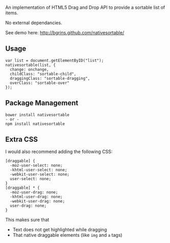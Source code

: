 An implementation of HTML5 Drag and Drop API to provide a sortable list of items.

No external dependancies.

See demo here: http://bgrins.github.com/nativesortable/

## Usage

    var list = document.getElementByID("list");
    nativesortable(list, {
      change: onchange,
      childClass: "sortable-child",
      draggingClass: "sortable-dragging",
      overClass: "sortable-over"
    });

## Package Management

    bower install nativesortable
    - or -
    npm install nativesortable

## Extra CSS

I would also recommend adding the following CSS:

    [draggable] {
      -moz-user-select: none;
      -khtml-user-select: none;
      -webkit-user-select: none;
      user-select: none;
    }
    [draggable] * {
      -moz-user-drag: none;
      -khtml-user-drag: none;
      -webkit-user-drag: none;
      user-drag: none;
    }

This makes sure that

* Text does not get highlighted while dragging
* That native draggable elements (like `img` and `a` tags)

